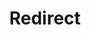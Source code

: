 ﻿---
layout: src/layouts/Redirect.astro
title: Redirect
redirect: https://octopus.com/docs/deployments/azure
pubDate:  2023-01-01
navSearch: false
navSitemap: false
navMenu: false
---
